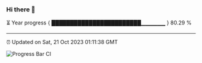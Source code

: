 ### Hi there 👋

⏳ Year progress { ████████████████████████▁▁▁▁▁▁ } 80.29 %

---

⏰ Updated on Sat, 21 Oct 2023 01:11:38 GMT

![Progress Bar CI](https://github.com/ZhaoGui/ZhaoGui/workflows/Progress%20Bar%20CI/badge.svg)

